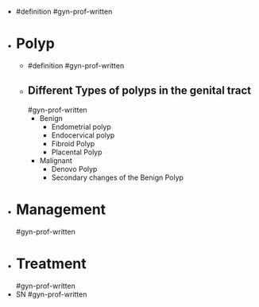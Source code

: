 - #definition
  #gyn-prof-written
- # Polyp
	- #definition
	  #gyn-prof-written
	- ## Different Types of polyps in the genital tract
	  #gyn-prof-written
		- Benign
			- Endometrial polyp
			- Endocervical polyp
			- Fibroid Polyp
			- Placental Polyp
		- Malignant
			- Denovo Polyp
			- Secondary changes of the Benign Polyp
- # Management
  #gyn-prof-written
- # Treatment
  #gyn-prof-written
- SN #gyn-prof-written